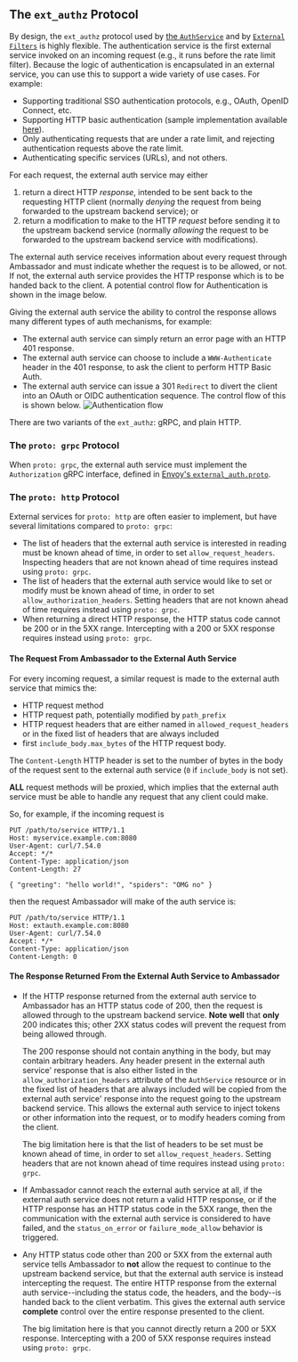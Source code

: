 ## The `ext_authz` Protocol

By design, the `ext_authz` protocol used by [the `AuthService`](../auth-service) and by [`External` `Filters`](../../../using/filters/) is highly flexible. The authentication service is the first external service invoked on an incoming request (e.g., it runs before the rate limit filter). Because the logic of authentication is encapsulated in an external service, you can use this to support a wide variety of use cases. For example:

* Supporting traditional SSO authentication protocols, e.g., OAuth, OpenID Connect, etc.
* Supporting HTTP basic authentication (sample implementation available [here](https://github.com/datawire/ambassador-auth-httpbasic)).
* Only authenticating requests that are under a rate limit, and rejecting authentication requests above the rate limit.
* Authenticating specific services (URLs), and not others.

For each request, the external auth service may either
 1. return a direct HTTP *response*, intended to be sent back to the requesting HTTP client (normally *denying* the request from being forwarded to the upstream backend service); or
 2. return a modification to make to the HTTP *request* before sending it to the upstream backend service (normally *allowing* the request to be forwarded to the upstream backend service with modifications).

The external auth service receives information about every request through Ambassador and must indicate whether the request is to be allowed, or not.  If not, the external auth service provides the HTTP response which is to be handed back to the client.  A potential control flow for Authentication is shown in the image below.

Giving the external auth service the ability to control the response allows many different types of auth mechanisms, for example:

- The external auth service can simply return an error page with an HTTP 401 response.
- The external auth service can choose to include a `WWW-Authenticate` header in the 401 response, to ask the client to perform HTTP Basic Auth.
- The external auth service can issue a 301 `Redirect` to divert the client into an OAuth or OIDC authentication sequence.  The control flow of this is shown below.  ![Authentication flow](../../../../images/auth-flow.png)

There are two variants of the `ext_authz`: gRPC, and plain HTTP.

### The `proto: grpc` Protocol

When `proto: grpc`, the external auth service must implement the `Authorization` gRPC interface, defined in [Envoy's `external_auth.proto`][external_auth.proto].

[external_auth.proto]: https://github.com/emissary-ingress/emissary/blob/master/api/envoy/service/auth/v2/external_auth.proto

### The `proto: http` Protocol

External services for `proto: http` are often easier to implement, but have several limitations compared to `proto: grpc`:
 - The list of headers that the external auth service is interested in reading must be known ahead of time, in order to set `allow_request_headers`.  Inspecting headers that are not known ahead of time requires instead using `proto: grpc`.
 - The list of headers that the external auth service would like to set or modify must be known ahead of time, in order to set `allow_authorization_headers`.  Setting headers that are not known ahead of time requires instead using `proto: grpc`.
 - When returning a direct HTTP response, the HTTP status code cannot be 200 or in the 5XX range.  Intercepting with a 200 or 5XX response requires instead using `proto: grpc`.

#### The Request From Ambassador to the External Auth Service

For every incoming request, a similar request is made to the external auth service that mimics the:
 - HTTP request method
 - HTTP request path, potentially modified by `path_prefix`
 - HTTP request headers that are either named in `allowed_request_headers` or in the fixed list of headers that are always included
 - first `include_body.max_bytes` of the HTTP request body.

The `Content-Length` HTTP header is set to the number of bytes in the body of the request sent to the external auth service (`0` if `include_body` is not set).

**ALL** request methods will be proxied, which implies that the external auth service must be able to handle any request that any client could make.

So, for example, if the incoming request is

```
PUT /path/to/service HTTP/1.1
Host: myservice.example.com:8080
User-Agent: curl/7.54.0
Accept: */*
Content-Type: application/json
Content-Length: 27
  
{ "greeting": "hello world!", "spiders": "OMG no" }
```

then the request Ambassador will make of the auth service is:

```
PUT /path/to/service HTTP/1.1
Host: extauth.example.com:8080
User-Agent: curl/7.54.0
Accept: */*
Content-Type: application/json
Content-Length: 0
```

#### The Response Returned From the External Auth Service to Ambassador

 - If the HTTP response returned from the external auth service to Ambassador has an HTTP status code of 200, then the request is allowed through to the upstream backend service.  **Note well** that **only** 200 indicates this; other 2XX status codes will prevent the request from being allowed through.

   The 200 response should not contain anything in the body, but may contain arbitrary headers.  Any header present in the external auth service' response that is also either listed in the `allow_authorization_headers` attribute of the `AuthService` resource or in the fixed list of headers that are always included will be copied from the external auth service' response into the request going to the upstream backend service.  This allows the external auth service to inject tokens or other information into the request, or to modify headers coming from the client.

   The big limitation here is that the list of headers to be set must be known ahead of time, in order to set `allow_request_headers`.  Setting headers that are not known ahead of time requires instead using `proto: grpc`.

 - If Ambassador cannot reach the external auth service at all, if the external auth service does not return a valid HTTP response, or if the HTTP response has an HTTP status code in the 5XX range, then the communication with the external auth service is considered to have failed, and the `status_on_error` or `failure_mode_allow` behavior is triggered.

 - Any HTTP status code other than 200 or 5XX from the external auth service tells Ambassador to **not** allow the request to continue to the upstream backend service, but that the external auth service is instead intercepting the request.  The entire HTTP response from the external auth service--including the status code, the headers, and the body--is handed back to the client verbatim. This gives the external auth service **complete** control over the entire response presented to the client.

   The big limitation here is that you cannot directly return a 200 or 5XX response.  Intercepting with a 200 of 5XX response requires instead using `proto: grpc`.
